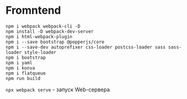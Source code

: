 # Fromntend

```
npm i webpack webpack-cli -D
npm install -D webpack-dev-server
npm i html-webpack-plugin
npm i --save bootstrap @popperjs/core
npm i --save-dev autoprefixer css-loader postcss-loader sass sass-loader style-loader
npm i bootstrap
npm i yaml
npm i konva
npm i flatqueue
npm run build
```

`npx webpack serve` - запуск Web-сервера